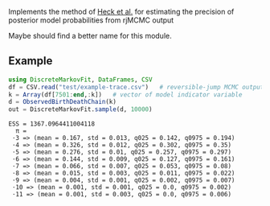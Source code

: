 Implements the method of [Heck et al.](https://link.springer.com/article/10.1007/s11222-018-9828-0) for estimating the precision of posterior model probabilities from rjMCMC output

Maybe should find a better name for this module.

## Example

```julia
using DiscreteMarkovFit, DataFrames, CSV
df = CSV.read("test/example-trace.csv")   # reversible-jump MCMC output
k = Array(df[7501:end,:k])   # vector of model indicator variable
d = ObservedBirthDeathChain(k)
out = DiscreteMarkovFit.sample(d, 10000)
```

```
ESS = 1367.0964411004118
  π =
 ⋅3 => (mean = 0.167, std = 0.013, q025 = 0.142, q0975 = 0.194)
 ⋅4 => (mean = 0.326, std = 0.012, q025 = 0.302, q0975 = 0.35)
 ⋅5 => (mean = 0.276, std = 0.01, q025 = 0.257, q0975 = 0.297)
 ⋅6 => (mean = 0.144, std = 0.009, q025 = 0.127, q0975 = 0.161)
 ⋅7 => (mean = 0.066, std = 0.007, q025 = 0.053, q0975 = 0.08)
 ⋅8 => (mean = 0.015, std = 0.003, q025 = 0.011, q0975 = 0.022)
 ⋅9 => (mean = 0.004, std = 0.001, q025 = 0.002, q0975 = 0.007)
 ⋅10 => (mean = 0.001, std = 0.001, q025 = 0.0, q0975 = 0.002)
 ⋅11 => (mean = 0.001, std = 0.003, q025 = 0.0, q0975 = 0.006)
```
